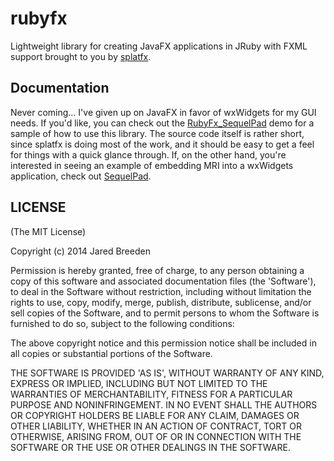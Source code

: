 rubyfx
======

Lightweight library for creating JavaFX applications in JRuby with FXML support brought to you by [splatfx](https://github.com/jbreeden/splatfx).

Documentation
-------------

Never coming... I've given up on JavaFX in favor of wxWidgets for my GUI needs. If you'd like, you can check out the [RubyFx_SequelPad](https://github.com/jbreeden/RubyFx_SequelPad) demo for a sample of how to use this library. The source code itself is rather short, since splatfx is doing most of the work, and it should be easy to get a feel for things with a quick glance through. If, on the other hand, you're interested in seeing an example of embedding MRI into a wxWidgets application, check out [SequelPad](https://github.com/jbreeden/SequelPad).

LICENSE
-------

(The MIT License)

Copyright (c) 2014 Jared Breeden

Permission is hereby granted, free of charge, to any person obtaining
a copy of this software and associated documentation files (the
'Software'), to deal in the Software without restriction, including
without limitation the rights to use, copy, modify, merge, publish,
distribute, sublicense, and/or sell copies of the Software, and to
permit persons to whom the Software is furnished to do so, subject to
the following conditions:

The above copyright notice and this permission notice shall be
included in all copies or substantial portions of the Software.

THE SOFTWARE IS PROVIDED 'AS IS', WITHOUT WARRANTY OF ANY KIND,
EXPRESS OR IMPLIED, INCLUDING BUT NOT LIMITED TO THE WARRANTIES OF
MERCHANTABILITY, FITNESS FOR A PARTICULAR PURPOSE AND NONINFRINGEMENT.
IN NO EVENT SHALL THE AUTHORS OR COPYRIGHT HOLDERS BE LIABLE FOR ANY
CLAIM, DAMAGES OR OTHER LIABILITY, WHETHER IN AN ACTION OF CONTRACT,
TORT OR OTHERWISE, ARISING FROM, OUT OF OR IN CONNECTION WITH THE
SOFTWARE OR THE USE OR OTHER DEALINGS IN THE SOFTWARE.
